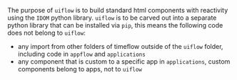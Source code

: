 The purpose of `uiflow` is to build standard html components with reactivity using the `IDOM` python library. `uiflow` is to be carved out into a separate python library that can be installed via `pip`, this means the following code does not belong to `uiflow`:

* any import from other folders of timeflow outside of the `uiflow` folder, including code in `appflow` and `applications`
* any component that is custom to a specific app in `applications`, custom components belong to apps, not to `uiflow`